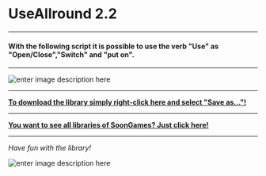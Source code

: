 # UseAllround 2.2
---
#### With the following script it is possible to use the verb "Use" as "Open/Close","Switch" and "put on".
---

![enter image description here](https://raw.githubusercontent.com/SoonGames/quest_libraries/master/UseAllround/readme/UseAllround.gif)

---
**[To download the library simply right-click here and select "Save as..."!](https://github.com/SoonGames/quest_libraries/raw/master/UseAllround/UseAllround.aslx)**

---
**[You want to see all libraries of SoonGames? Just click here!](https://github.com/SoonGames/quest_libraries)**

---

*Have fun with the library!*

![enter image description here](https://i.imgur.com/lNRf4L7.png)